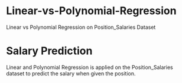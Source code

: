 # Linear-vs-Polynomial-Regression
Linear vs Polynomial Regression on Position_Salaries Dataset 
# Salary Prediction
Linear and Polynomial Regression is applied on the Position_Salaries dataset to predict the salary when given the position.
